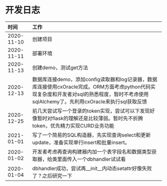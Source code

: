 # 开发日志
|时间|工作|
|:--|:--|
|2020-11-10|创建项目|
|2020-11-11|部署环境|
|2020-11-13|创建demo，测试get方法|
|2020-12-13|数据库连接demo，添加config读取器和log记录器，数据库连接使用cxOracle完成。ORM方面考虑python代码实现复杂度和开发者对sql的熟悉程度，暂时不考虑使用sqlAlchemy了。先利用cxOracle来执行sql获取反馈|
|2020-12-25|前几天尝试写一个登录的token实现，尝试可以下发现好像暂时对flask的理解还是比较薄弱。暂时先不折腾token，优先精力实现CURD业务功能|
|2021-01-01|写了一个简易的SQL构造器，先实现查询select和更新update，准备实现单行insert和批量insert。|
|2020-01-02|开发者考虑再查询构建器内加一个表字段名和数据类型获取器，给类里面传入一个dbhandler试试看|
|2020-01-04|dbhandler成功，尝试再__init__内动态setattr好像失败了？之后研究一下|